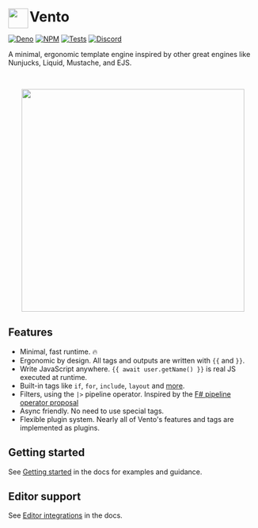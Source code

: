 <h1>
<img align="left" width="40" src="https://raw.githubusercontent.com/ventojs/vento/main/docs/icon.svg"></img>
Vento
</h1>

[![Deno](https://deno.land/badge/vento/version)](https://deno.land/x/vento)
[![NPM](https://img.shields.io/npm/v/ventojs)](https://www.npmjs.com/package/ventojs)
[![Tests](https://github.com/ventojs/vento/workflows/Tests/badge.svg?branch=main)](https://github.com/ventojs/vento/actions/workflows/deno.yml)
[![Discord](https://img.shields.io/badge/join-chat-blue?logo=discord&logoColor=white)](https://discord.gg/YbTmpACHWB)

A minimal, ergonomic template engine inspired by other great engines like
Nunjucks, Liquid, Mustache, and EJS.

<br>

<p align="center" style="text-align: center">
  <img width="450" src="https://github.com/ventojs/vento/assets/7478134/8e9fc1f2-2ea7-43a1-be08-f190fee681ea">
</p>

## Features

- Minimal, fast runtime. 🔥
- Ergonomic by design. All tags and outputs are written with `{{` and `}}`.
- Write JavaScript anywhere. `{{ await user.getName() }}` is real JS executed at
  runtime.
- Built-in tags like `if`, `for`, `include`, `layout` and
  [more](https://vento.js.org).
- Filters, using the `|>` pipeline operator. Inspired by the
  [F# pipeline operator proposal](https://github.com/valtech-nyc/proposal-fsharp-pipelines)
- Async friendly. No need to use special tags.
- Flexible plugin system. Nearly all of Vento's features and tags are
  implemented as plugins.

## Getting started

See [Getting started](https://vento.js.org/getting-started/) in the docs for
examples and guidance.

## Editor support

See [Editor integrations](https://vento.js.org/editor-integrations/) in the
docs.
